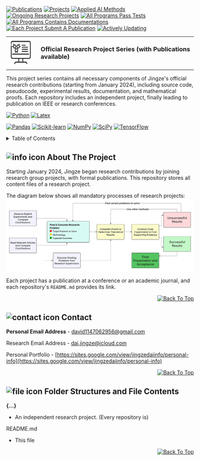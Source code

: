[![Publications][pub-shield]][pub-url]
[![Projects][proj-shield]][proj-url]
[![Applied AI Methods][aai-shield]][aai-url]
[![Ongoing Research Projects][ongp-shield]][ongp-url]
[![All Programs Pass Tests][appt-shield]][appt-url]
[![All Programs Contains Documentations][aacd-shield]][aacd-url]
[![Each Project Submit A Publication][epsp-shield]][epsp-url]
[![Actively Updating][au-shield]][au-url]

<!-- PROJECT LOGO -->
<table border="0" cellspacing="0" cellpadding="0">
  <tr>
    <td style="vertical-align: middle;">
      <img src="icon.jpg" alt="Logo" width="80" height="80" style="background-color: white;" />
    </td>
    <td style="vertical-align: middle; padding-left: 15px;">
      <h3 style="margin: 0;">Official Research Project Series (with Publications available)</h3>
    </td>
  </tr>
</table>

<p align="left">
  This project series contains all necessary components of Jingze's official research contributions (starting from January 2024), including source code, pseudocode, experimental results, documentation, and mathematical proofs. Each repository includes an independent project, finally leading to publication on IEEE or research conferences. 
</p>

[![Python][python-shield]][python-url]
[![Latex][latex-shield]][latex-url]

[![Pandas][pandas-shield]][pandas-url]
[![Scikit-learn][scil-shield]][scil-url]
[![NumPy][numpy-shield]][numpy-url]
[![SciPy][scipy-shield]][scipy-url]
[![TensorFlow][ten-shield]][ten-url]

<!-- TABLE OF CONTENTS -->
<details>
  <summary>Table of Contents</summary>
  <ol>
    <li><img src="https://img.icons8.com/ios/50/000000/info--v1.png" width="20" alt="info icon"/><a href="#about-the-project">About The Project</a></li>
    <li><img src="https://img.icons8.com/ios/50/000000/name.png" width="20" alt="contact icon"/><a href="#contact">Contact</a></li>
    <li><img src="https://img.icons8.com/ios/50/000000/document--v1.png" width="20" alt="file icon"/><a href="#folder-structures-and-file-contents">Folder Structures and File Contents</a></li>
  </ol>
</details>



<!-- ABOUT THE PROJECT -->
<h2 id="about-the-project">
  <img src="https://img.icons8.com/ios/50/000000/info--v1.png" width="20" alt="info icon" />
  About The Project
</h2>

Starting January 2024, Jingze began research contributions by joining research group projects, with formal publications. This repository stores all content files of a research project.


The diagram below shows all mandatory processes of research projects:
![Project Structure](Structure.jpeg)

Each project has a publication at a conference or an academic journal, and each repository's `README.md` provides its link.

<p align="right">
  <a href="#top">
    <img alt="Back To Top" src="https://img.shields.io/badge/Back_To_Top-black">
  </a>
</p>

<h2 id="contact">
  <img src="https://img.icons8.com/ios/50/000000/name.png" width="20" alt="contact icon"/>
  Contact
</h2>

**Personal Email Address** - david1147062956@gmail.com

Research Email Address - dai.jingze@icloud.com

Personal Portfolio - [https://sites.google.com/view/jingzedaiinfo/personal-info](https://sites.google.com/view/jingzedaiinfo/personal-info)

<p align="right">
  <a href="#top">
    <img alt="Back To Top" src="https://img.shields.io/badge/Back_To_Top-black">
  </a>
</p>

<h2 id="folder-structures-and-file-contents">
  <img src="https://img.icons8.com/ios/50/000000/document--v1.png" width="20" alt="file icon"/> 
  Folder Structures and File Contents
</h2>

**{...}** 
  - An independent research project. (Every repository is)

README.md
  - This file

<p align="right">
  <a href="#top">
    <img alt="Back To Top" src="https://img.shields.io/badge/Back_To_Top-black">
  </a>
</p>

[pub-shield]: https://img.shields.io/badge/Publications-3-blue
[pub-url]: https://scholar.google.com/citations?hl=en&user=o9k4mBkAAAAJ
[proj-shield]: https://img.shields.io/badge/Research_Projects-3-green
[proj-url]: https://github.com/daijingz/Research_Projects
[aai-shield]: https://img.shields.io/badge/Applied_AI_Methods->22-cyan
[aai-url]: https://www.datacamp.com/
[ongp-shield]: https://img.shields.io/badge/Ongoing_Research_Projects-2-yellow
[ongp-url]: https://scholar.google.com/citations?hl=en&user=o9k4mBkAAAAJ
[appt-shield]: https://img.shields.io/badge/All_Programs_Verified_By_Tests-purple
[appt-url]: https://github.com/daijingz/Research_Projects
[aacd-shield]: https://img.shields.io/badge/All_Programs_Contain_Documentations-orange
[aacd-url]: https://github.com/daijingz/Research_Projects
[epsp-shield]: https://img.shields.io/badge/Each_Project_Submit_A_Publication-lightgreen
[epsp-url]: https://github.com/daijingz/Research_Projects
[au-shield]: https://img.shields.io/badge/Actively_Updating-darkred
[au-url]: https://www.linkedin.com/in/jingze-dai/

[python-shield]: https://img.shields.io/badge/Python-blue
[python-url]: https://www.python.org/
[latex-shield]: https://img.shields.io/badge/LaTeX-darkgreen
[latex-url]: https://www.latex-project.org/

[pandas-shield]: https://img.shields.io/badge/Pandas-darkblue
[pandas-url]: https://pandas.pydata.org/
[scil-shield]: https://img.shields.io/badge/Scikitlearn-orange
[scil-url]: https://scikit-learn.org/stable/
[numpy-shield]: https://img.shields.io/badge/NumPy-skyblue
[numpy-url]: https://numpy.org/
[scipy-shield]: https://img.shields.io/badge/SciPy-cyan
[scipy-url]: https://scipy.org/
[ten-shield]: https://img.shields.io/badge/TensorFlow-yellow
[ten-url]: https://www.tensorflow.org/
